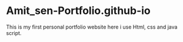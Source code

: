 # Amit_sen-Portfolio.github-io
This is my first personal portfolio website here i use Html, css and  java script.
